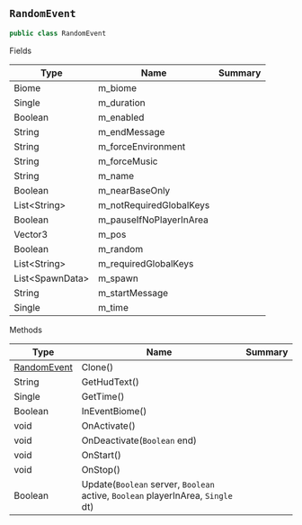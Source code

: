 ## `RandomEvent`

```csharp
public class RandomEvent

```

Fields

| Type | Name | Summary | 
| --- | --- | --- | 
| Biome | m_biome |  | 
| Single | m_duration |  | 
| Boolean | m_enabled |  | 
| String | m_endMessage |  | 
| String | m_forceEnvironment |  | 
| String | m_forceMusic |  | 
| String | m_name |  | 
| Boolean | m_nearBaseOnly |  | 
| List&lt;String&gt; | m_notRequiredGlobalKeys |  | 
| Boolean | m_pauseIfNoPlayerInArea |  | 
| Vector3 | m_pos |  | 
| Boolean | m_random |  | 
| List&lt;String&gt; | m_requiredGlobalKeys |  | 
| List&lt;SpawnData&gt; | m_spawn |  | 
| String | m_startMessage |  | 
| Single | m_time |  | 


Methods

| Type | Name | Summary | 
| --- | --- | --- | 
| [RandomEvent](./RandomEvent.md) | Clone() |  | 
| String | GetHudText() |  | 
| Single | GetTime() |  | 
| Boolean | InEventBiome() |  | 
| void | OnActivate() |  | 
| void | OnDeactivate(`Boolean` end) |  | 
| void | OnStart() |  | 
| void | OnStop() |  | 
| Boolean | Update(`Boolean` server, `Boolean` active, `Boolean` playerInArea, `Single` dt) |  | 



